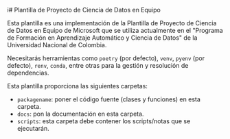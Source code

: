 i# Plantilla de Proyecto de Ciencia de Datos en Equipo

Esta plantilla es una implementación de la Plantilla de Proyecto de Ciencia de Datos en Equipo de Microsoft que se utiliza actualmente en el "Programa de Formación en Aprendizaje Automático y Ciencia de Datos" de la Universidad Nacional de Colombia.

Necesitarás herramientas como `poetry` (por defecto), `venv`, `pyenv` (por defecto), `renv`, `conda`, entre otras para la gestión y resolución de dependencias.

Esta plantilla proporciona las siguientes carpetas:

* `packagename`: poner el código fuente (clases y funciones) en esta carpeta.
* `docs`: pon la documentación en esta carpeta.
* `scripts`: esta carpeta debe contener los scripts/notas que se ejecutarán.
